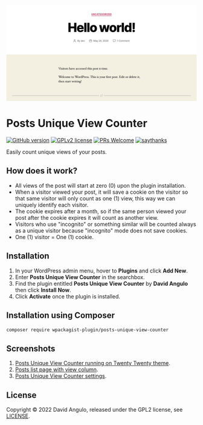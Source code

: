 ![](assets/screenshot-1.jpg)

# Posts Unique View Counter
[![GitHub version](https://img.shields.io/wordpress/plugin/v/posts-unique-view-counter?color=brightgreen&style=for-the-badge&labelColor=000000)](https://wordpress.org/plugins/posts-unique-view-counter/)
[![GPLv2 license](https://img.shields.io/badge/License-GPLv2-blue.svg?style=for-the-badge&labelColor=000000)](LICENSE)
[![PRs Welcome](https://img.shields.io/badge/PRs-welcome-hotpink.svg?style=for-the-badge&labelColor=000000)](https://github.com/dcangulo/posts-unique-view-counter/pulls)
[![saythanks](https://img.shields.io/badge/say-thanks-blueviolet.svg?style=for-the-badge&labelColor=000000)](https://wordpress.org/support/plugin/posts-unique-view-counter/reviews/#new-post)

Easily count unique views of your posts.

## How does it work?
* All views of the post will start at zero (0) upon the plugin installation.
* When a visitor viewed your post, it will save a cookie on the visitor so that same visitor will only count as one (1) view, this way we can uniquely identify each visitor.
* The cookie expires after a month, so if the same person viewed your post after the cookie expires it will count as another view.
* Visitors who use "incognito" or something similar will be counted always as a unique visitor because "incognito" mode does not save cookies.
* One (1) visitor = One (1) cookie.

## Installation

1. In your WordPress admin menu, hover to **Plugins** and click **Add New**.
2. Enter **Posts Unique View Counter** in the searchbox.
3. Find the plugin entitled **Posts Unique View Counter** by **David Angulo** then click **Install Now**.
4. Click **Activate** once the plugin is installed.

## Installation using Composer
```
composer require wpackagist-plugin/posts-unique-view-counter
```

## Screenshots

1. [Posts Unique View Counter running on Twenty Twenty theme](assets/screenshot-1.jpg).
2. [Posts list page with view column](assets/screenshot-2.jpg).
3. [Posts Unique View Counter settings](assets/screenshot-3.jpg).

## License
Copyright © 2022 David Angulo, released under the GPL2 license, see [LICENSE](LICENSE).

